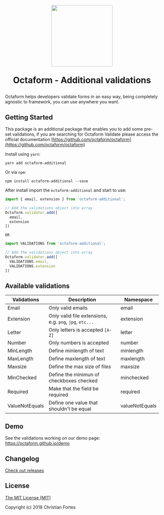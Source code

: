 <h1 align="center">
  <img src="https://avatars2.githubusercontent.com/u/37938941?s=400&u=b7a61cbf6b9686cb78d50258213b256159dbb7af&v=4" height="200" width="200"/>
  <p align="center">Octaform - Additional validations</p>
</h1>

Octaform helps developers validate forms in an easy way, being completely agnostic to framework, you can use anywhere you want.

## Getting Started
This package is an additional package that enables you to add some pre-set validations, if you are searching for Octaform Validate please access the official documentation [https://github.com/octaform/octaform](https://github.com/octaform/octaform)

Install using `yarn`:
```
yarn add octaform-additional
```

Or via `npm`:
```
npm install octaform-additional --save
```

After install import the `octaform-additional` and start to use:

```js
import { email, extension } from 'octaform-additional';

// Add the validations object into array
Octaform.validator.add([
  email,
  extension
])
```

`OR`
```js
import VALIDATIONS from 'octaform-additional';

// Add the validations object into array
Octaform.validator.add([
  VALIDATIONS.email,
  VALIDATIONS.extension
])

```

## Available validations

Validations     | Description                                             | Namespace
----------------|---------------------------------------------------------|-----------
Email           | Only valid emails                                       | email
Extension       | Only valid file extensions, e.g. `png`, `jpg`, `etc...` | extension
Letter          | Only letters is accepted `[A-Z]`                        | letter
Number          | Only numbers is accepted                                | number
MinLength       | Define minlength of text                                | minlength
MaxLength       | Define maxlength of text                                | maxlength
Maxsize         | Define the max size of files                            | maxsize
MinChecked      | Define the minimun of checkboxes checked                | minchecked
Required        | Make that the field be required                         | required
ValueNotEquals  | Define one value that shouldn't be equal                | valueNotEquals

## Demo
See the validations working on our demo page: https://octaform.github.io/demo

## Changelog

[Check out releases](https://github.com/octaform/octaform-additional/releases)

## License

[The MIT License (MIT)](/LICENSE.md)

Copyright (c) 2018 Christian Fortes
